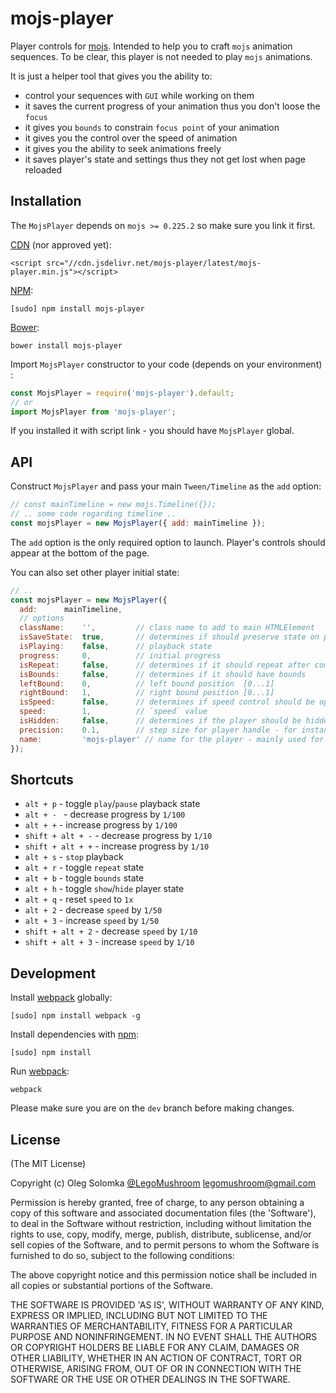 # mojs-player

Player controls for [mojs](mojs.io). Intended to help you to craft `mojs` animation sequences. To be clear, this player is not needed to play `mojs` animations.  

It is just a helper tool that gives you the ability to:
 - control your sequences with `GUI` while working on them
 - it saves the current progress of your animation thus you don't loose the `focus`
 - it gives you `bounds` to constrain `focus point` of your animation
 - it gives you the control over the speed of animation
 - it gives you the ability to seek animations freely
 - it saves player's state and settings thus they not get lost when page reloaded

## Installation

The `MojsPlayer` depends on `mojs >= 0.225.2` so make sure you link it first.

[CDN]() (nor approved yet):

```
<script src="//cdn.jsdelivr.net/mojs-player/latest/mojs-player.min.js"></script>
```

[NPM](https://www.npmjs.com/):

```
[sudo] npm install mojs-player
```

[Bower](http://bower.io/):

```
bower install mojs-player
```

Import `MojsPlayer` constructor to your code (depends on your environment) :

```javascript
const MojsPlayer = require('mojs-player').default;
// or
import MojsPlayer from 'mojs-player';
```

If you installed it with script link - you should have `MojsPlayer` global.


## API

Construct `MojsPlayer` and pass your main `Tween/Timeline` as the `add` option:

```javascript
// const mainTimeline = new mojs.Timeline({});
// .. some code regarding timeline ..
const mojsPlayer = new MojsPlayer({ add: mainTimeline });
```

The `add` option is the only required option to launch. Player's controls should appear at the bottom of the page.

You can also set other player initial state:

```javascript
// ..
const mojsPlayer = new MojsPlayer({
  add:      mainTimeline,
  // options
  className:    '',         // class name to add to main HTMLElement
  isSaveState:  true,       // determines if should preserve state on page reload
  isPlaying:    false,      // playback state
  progress:     0,          // initial progress
  isRepeat:     false,      // determines if it should repeat after completion
  isBounds:     false,      // determines if it should have bounds
  leftBound:    0,          // left bound position  [0...1]
  rightBound:   1,          // right bound position [0...1]
  isSpeed:      false,      // determines if speed control should be open
  speed:        1,          // `speed` value
  isHidden:     false,      // determines if the player should be hidden
  precision:    0.1,        // step size for player handle - for instance, after page reload - player should restore timeline progress - the whole timeline will be updated incrementally with the `precision` step size until the progress will be met.
  name:         'mojs-player' // name for the player - mainly used for localstorage identifier, use to distuguish between multiple local players
});
```

## Shortcuts

- `alt + p`  - toggle `play`/`pause` playback state
- `alt + - `  - decrease progress by `1/100`
- `alt + +` - increase progress by `1/100`
- `shift + alt + -` - decrease progress by `1/10`
- `shift + alt + +` - increase progress by `1/10`
- `alt + s` - `stop` playback
- `alt + r` - toggle `repeat` state
- `alt + b` - toggle `bounds` state
- `alt + h` - toggle `show`/`hide` player state
- `alt + q` - reset `speed` to `1x`
- `alt + 2` - decrease `speed` by `1/50`
- `alt + 3` - increase `speed` by `1/50`
- `shift + alt + 2` - decrease `speed` by `1/10`
- `shift + alt + 3` - increase `speed` by `1/10`


## Development

Install [webpack](https://webpack.github.io/) globally:

```tiddlywiki
[sudo] npm install webpack -g
```

Install dependencies with [npm](https://www.npmjs.com/):

```
[sudo] npm install
```

Run [webpack](https://webpack.github.io/):

```
webpack
```

Please make sure you are on the `dev` branch before making changes.

## License

(The MIT License)

Copyright (c) Oleg Solomka [@LegoMushroom](https://twitter.com/legomushroom) [legomushroom@gmail.com](mailto:legomushroom@gmail.com)

Permission is hereby granted, free of charge, to any person obtaining a copy of this software and associated documentation files (the 'Software'), to deal in the Software without restriction, including without limitation the rights to use, copy, modify, merge, publish, distribute, sublicense, and/or sell copies of the Software, and to permit persons to whom the Software is furnished to do so, subject to the following conditions:

The above copyright notice and this permission notice shall be included in all copies or substantial portions of the Software.

THE SOFTWARE IS PROVIDED 'AS IS', WITHOUT WARRANTY OF ANY KIND, EXPRESS OR IMPLIED, INCLUDING BUT NOT LIMITED TO THE WARRANTIES OF MERCHANTABILITY, FITNESS FOR A PARTICULAR PURPOSE AND NONINFRINGEMENT. IN NO EVENT SHALL THE AUTHORS OR COPYRIGHT HOLDERS BE LIABLE FOR ANY CLAIM, DAMAGES OR OTHER LIABILITY, WHETHER IN AN ACTION OF CONTRACT, TORT OR OTHERWISE, ARISING FROM, OUT OF OR IN CONNECTION WITH THE SOFTWARE OR THE USE OR OTHER DEALINGS IN THE SOFTWARE.

